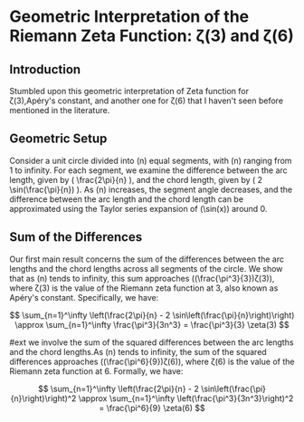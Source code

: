 # Geometric Interpretation of the Riemann Zeta Function: ζ(3) and ζ(6)

## Introduction

Stumbled upon this geometric interpretation of Zeta function for ζ(3),Apéry's constant,  and another one for ζ(6) that I haven't seen before mentioned in the literature.

## Geometric Setup
Consider a unit circle divided into \(n\) equal segments, with \(n\) ranging from 1 to infinity. For each segment, we examine the difference between the arc length, given by \( \frac{2\pi}{n} \), and the chord length, given by \( 2 \sin(\frac{\pi}{n}) \). As \(n\) increases, the segment angle decreases, and the difference between the arc length and the chord length can be approximated using the Taylor series expansion of \(\sin(x)\) around 0.

## Sum of the Differences
Our first main result concerns the sum of the differences between the arc lengths and the chord lengths across all segments of the circle. We show that as \(n\) tends to infinity, this sum approaches \((\frac{\pi^3}{3})ζ(3)\), where ζ(3) is the value of the Riemann zeta function at 3, also known as Apéry's constant. Specifically, we have:

$$
\sum_{n=1}^\infty \left(\frac{2\pi}{n} - 2 \sin\left(\frac{\pi}{n}\right)\right) \approx \sum_{n=1}^\infty \frac{\pi^3}{3n^3} = \frac{\pi^3}{3} \zeta(3)
$$

#ext we involve the sum of the squared differences between the arc lengths and the chord lengths.As \(n\) tends to infinity, the sum of the squared differences approaches \((\frac{\pi^6}{9})ζ(6)\), where ζ(6) is the value of the Riemann zeta function at 6. Formally, we have:

$$
\sum_{n=1}^\infty \left(\frac{2\pi}{n} - 2 \sin\left(\frac{\pi}{n}\right)\right)^2 \approx \sum_{n=1}^\infty \left(\frac{\pi^3}{3n^3}\right)^2 = \frac{\pi^6}{9} \zeta(6)
$$
